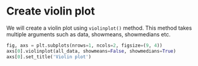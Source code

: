 # Create violin plot

We will create a violin plot using `violinplot()` method. This method takes multiple arguments such as data, showmeans, showmedians etc.

```python
fig, axs = plt.subplots(nrows=1, ncols=2, figsize=(9, 4))
axs[0].violinplot(all_data, showmeans=False, showmedians=True)
axs[0].set_title('Violin plot')
```
